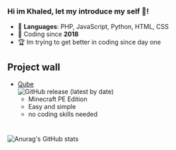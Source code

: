 ### Hi im Khaled, let my introduce my self 👋!

- 🌱 __Languages__: PHP, JavaScript, Python, HTML, CSS
- 📅 Coding since __2018__
- 🏆 Im trying to get better in coding since day one


## Project wall
- [Qube](https://github.com/EnteFanPHP/Qube) </br>
![GitHub release (latest by date)](https://img.shields.io/github/downloads/EnteFanPHP/Qube/latest/total?color=green)
  - Minecraft PE Edition
  - Easy and simple
  - no coding skills needed

# 
![Anurag's GitHub stats](https://github-readme-stats.vercel.app/api?username=entefanphp&show_icons=true&theme=radical)
